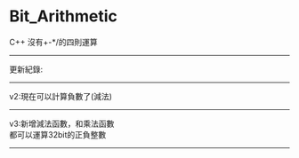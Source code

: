 # Bit_Arithmetic <br>

C++ 沒有+-*/的四則運算 <br>
<hr>
更新紀錄: <br>
<hr>
v2:現在可以計算負數了(減法) <br>
<hr>
v3:新增減法函數，和乘法函數 <br>
    都可以運算32bit的正負整數
<hr>
